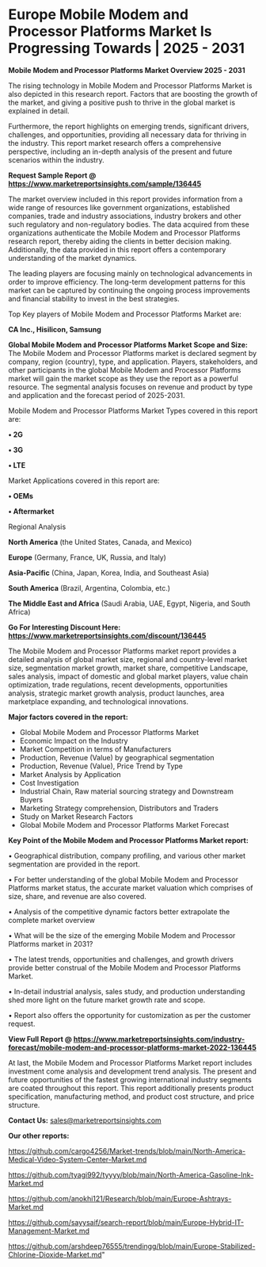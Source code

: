 # Europe Mobile Modem and Processor Platforms Market Is Progressing Towards | 2025 - 2031

<Strong> Mobile Modem and Processor Platforms Market Overview 2025 - 2031</strong>

The rising technology in Mobile Modem and Processor Platforms Market is also depicted in this research report. Factors that are boosting the growth of the market, and giving a positive push to thrive in the global market is explained in detail.

Furthermore, the report highlights on emerging trends, significant drivers, challenges, and opportunities, providing all necessary data for thriving in the industry. This report market research offers a comprehensive perspective, including an in-depth analysis of the present and future scenarios within the industry.

<strong>Request Sample Report @ <a href=https://www.marketreportsinsights.com/sample/136445>https://www.marketreportsinsights.com/sample/136445</a></strong>

The market overview included in this report provides information from a wide range of resources like government organizations, established companies, trade and industry associations, industry brokers and other such regulatory and non-regulatory bodies. The data acquired from these organizations authenticate the Mobile Modem and Processor Platforms research report, thereby aiding the clients in better decision making. Additionally, the data provided in this report offers a contemporary understanding of the market dynamics.

The leading players are focusing mainly on technological advancements in order to improve efficiency. The long-term development patterns for this market can be captured by continuing the ongoing process improvements and financial stability to invest in the best strategies.

Top Key players of Mobile Modem and Processor Platforms Market are:

<strong>CA Inc., Hisilicon, Samsung</strong>

<strong><b>Global Mobile Modem and Processor Platforms Market Scope and Size:</b></strong>
The Mobile Modem and Processor Platforms market is declared segment by company, region (country), type, and application. Players, stakeholders, and other participants in the global Mobile Modem and Processor Platforms market will gain the market scope as they use the report as a powerful resource. The segmental analysis focuses on revenue and product by type and application and the forecast period of 2025-2031.

Mobile Modem and Processor Platforms Market Types covered in this report are:

<strong>• 2G

• 3G

• LTE</strong>

Market Applications covered in this report are:

<strong>• OEMs

• Aftermarket</strong> 

Regional Analysis

<strong>North America</strong> (the United States, Canada, and Mexico)

<strong>Europe</strong> (Germany, France, UK, Russia, and Italy)

<strong>Asia-Pacific</strong> (China, Japan, Korea, India, and Southeast Asia)

<strong>South America</strong> (Brazil, Argentina, Colombia, etc.)

<strong>The Middle East and Africa</strong> (Saudi Arabia, UAE, Egypt, Nigeria, and South Africa)

<strong>Go For Interesting Discount Here: <a href=https://www.marketreportsinsights.com/discount/136445>https://www.marketreportsinsights.com/discount/136445</a></strong>

The Mobile Modem and Processor Platforms market report provides a detailed analysis of global market size, regional and country-level market size, segmentation market growth, market share, competitive Landscape, sales analysis, impact of domestic and global market players, value chain optimization, trade regulations, recent developments, opportunities analysis, strategic market growth analysis, product launches, area marketplace expanding, and technological innovations.

<strong><b>Major factors covered in the report:</b></strong>
<ul>
  <li>Global Mobile Modem and Processor Platforms Market </li>
  <li>Economic Impact on the Industry</li>
  <li>Market Competition in terms of Manufacturers</li>
  <li>Production, Revenue (Value) by geographical segmentation</li>
  <li>Production, Revenue (Value), Price Trend by Type</li>
  <li>Market Analysis by Application</li>
  <li>Cost Investigation</li>
  <li>Industrial Chain, Raw material sourcing strategy and Downstream Buyers</li>
  <li>Marketing Strategy comprehension, Distributors and Traders</li>
  <li>Study on Market Research Factors</li>
  <li>Global Mobile Modem and Processor Platforms Market Forecast</li>
</ul>

<strong><b>Key Point of the Mobile Modem and Processor Platforms Market report:</b></strong>

• Geographical distribution, company profiling, and various other market segmentation are provided in the report.

• For better understanding of the global Mobile Modem and Processor Platforms market status, the accurate market valuation which comprises of size, share, and revenue are also covered.

• Analysis of the competitive dynamic factors better extrapolate the complete market overview

• What will be the size of the emerging Mobile Modem and Processor Platforms market in 2031?

• The latest trends, opportunities and challenges, and growth drivers provide better construal of the Mobile Modem and Processor Platforms Market.

• In-detail industrial analysis, sales study, and production understanding shed more light on the future market growth rate and scope.

• Report also offers the opportunity for customization as per the customer request.

<strong><b>View Full Report @ <a href=https://www.marketreportsinsights.com/industry-forecast/mobile-modem-and-processor-platforms-market-2022-136445>https://www.marketreportsinsights.com/industry-forecast/mobile-modem-and-processor-platforms-market-2022-136445</a></b></strong>


At last, the Mobile Modem and Processor Platforms Market report includes investment come analysis and development trend analysis. The present and future opportunities of the fastest growing international industry segments are coated throughout this report. This report additionally presents product specification, manufacturing method, and product cost structure, and price structure.

<strong>Contact Us:</strong>
sales@marketreportsinsights.com

<strong>Our other reports:</strong>

<a href=https://github.com/cargo4256/Market-trends/blob/main/North-America-Medical-Video-System-Center-Market.md>https://github.com/cargo4256/Market-trends/blob/main/North-America-Medical-Video-System-Center-Market.md</a>

<a href=https://github.com/tyagi992/tyyyy/blob/main/North-America-Gasoline-Ink-Market.md>https://github.com/tyagi992/tyyyy/blob/main/North-America-Gasoline-Ink-Market.md</a>

<a href=https://github.com/anokhi121/Research/blob/main/Europe-Ashtrays-Market.md>https://github.com/anokhi121/Research/blob/main/Europe-Ashtrays-Market.md</a>

<a href=https://github.com/sayysaif/search-report/blob/main/Europe-Hybrid-IT-Management-Market.md>https://github.com/sayysaif/search-report/blob/main/Europe-Hybrid-IT-Management-Market.md</a>

<a href=https://github.com/arshdeep76555/trendingg/blob/main/Europe-Stabilized-Chlorine-Dioxide-Market.md>https://github.com/arshdeep76555/trendingg/blob/main/Europe-Stabilized-Chlorine-Dioxide-Market.md</a>"
